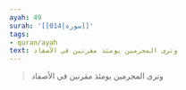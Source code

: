 ```yaml
---
ayah: 49
surah: '[[014|سورة]]'
tags:
- quran/ayah
text: وترى المجرمين يومئذ مقرنين في الأصفاد
---
```

> وترى المجرمين يومئذ مقرنين في الأصفاد
